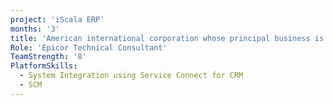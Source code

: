 ```yaml
---
project: 'iScala ERP'
months: '3'
title: 'American international corporation whose principal business is selling gases and chemicals for industrial uses in Dubai'
Role: 'Epicor Technical Consultant'
TeamStrength: '8'
PlatformSkills:
  - System Integration using Service Connect for CRM
  - SCM
---
```


